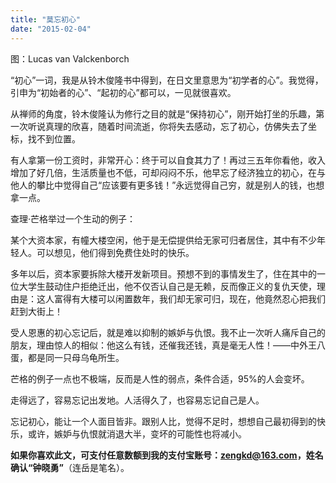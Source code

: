 ```yaml
---
title: "莫忘初心"
date: "2015-02-04"
---
```


图：Lucas van Valckenborch

“初心”一词，我是从铃木俊隆书中得到，在日文里意思为“初学者的心”。我觉得，引申为“初始者的心”、“起初的心”都可以，一见就很喜欢。

从禅师的角度，铃木俊隆认为修行之目的就是“保持初心”，刚开始打坐的乐趣，第一次听说真理的欣喜，随着时间流逝，你将失去感动，忘了初心，仿佛失去了坐标，找不到位置。

有人拿第一份工资时，非常开心：终于可以自食其力了！再过三五年你看他，收入增加了好几倍，生活质量也不低，可却闷闷不乐，他早忘了经济独立的初心，在与他人的攀比中觉得自己“应该要有更多钱！”永远觉得自己穷，就是别人的钱，也想拿一点。

查理·芒格举过一个生动的例子：

某个大资本家，有幢大楼空闲，他于是无偿提供给无家可归者居住，其中有不少年轻人。可以想见，他们得到免费住处时的快乐。

多年以后，资本家要拆除大楼开发新项目。预想不到的事情发生了，住在其中的一位大学生鼓动住户拒绝迁出，他不仅否认自己是无赖，反而像正义的复仇天使，理由是：这人富得有大楼可以闲置数年，我们却无家可归，现在，他竟然忍心把我们赶到大街上！

受人恩惠的初心忘记后，就是难以抑制的嫉妒与仇恨。我不止一次听人痛斥自己的朋友，理由惊人的相似：他这么有钱，还催我还钱，真是毫无人性！——中外王八蛋，都是同一只母乌龟所生。

芒格的例子一点也不极端，反而是人性的弱点，条件合适，95%的人会变坏。

走得远了，容易忘记出发地。人活得久了，也容易忘记自己是人。

忘记初心，能让一个人面目皆非。跟别人比，觉得不足时，想想自己最初得到的快乐，或许，嫉妒与仇恨就消退大半，变坏的可能性也将减小。

**如果你喜欢此文，可支付任意数额到我的支付宝账号：zengkd@163.com，姓名确认“钟晓勇”**（连岳是笔名）。
